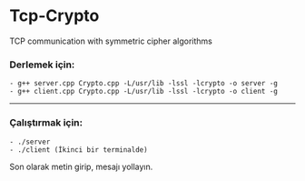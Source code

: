 # Tcp-Crypto
TCP communication with symmetric cipher algorithms

### Derlemek için:
```
- g++ server.cpp Crypto.cpp -L/usr/lib -lssl -lcrypto -o server -g
- g++ client.cpp Crypto.cpp -L/usr/lib -lssl -lcrypto -o client -g
```
---
### Çalıştırmak için:
```
- ./server
- ./client (İkinci bir terminalde)
```  
Son olarak metin girip, mesajı yollayın.

